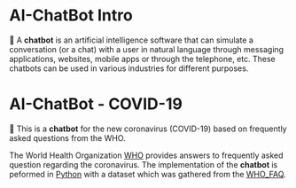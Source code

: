 # AI-ChatBot Intro

:robot: A **chatbot** is an artificial intelligence software that can simulate a conversation (or a chat) with a user in natural language through messaging applications, websites, mobile apps or through the telephone, etc. These chatbots can be used in various industries for different purposes.

# AI-ChatBot - COVID-19

:robot: This is a **chatbot** for the new coronavirus (COVID-19) based on frequently asked questions from the WHO.

The World Health Organization [WHO](https://www.who.int/) provides answers to frequently asked question regarding the coronavirus. The implementation of the **chatbot** is peformed in [Python](https://www.python.org/) with a dataset which was gathered from the [WHO_FAQ](https://www.who.int/emergencies/diseases/novel-coronavirus-2019/question-and-answers-hub/q-a-detail/coronavirus-disease-covid-19).
